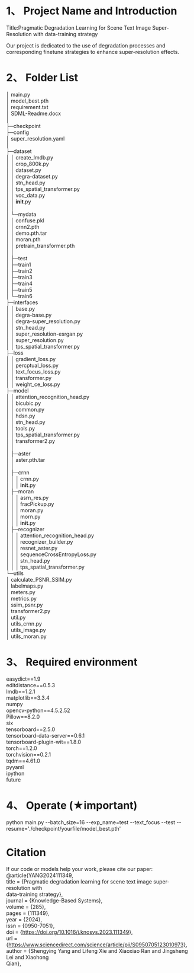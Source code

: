 # 1、 Project Name and Introduction


Title:Pragmatic Degradation Learning for Scene Text Image Super-Resolution with data-training strategy

Our project is dedicated to the use of degradation processes and corresponding finetune strategies to enhance super-resolution effects.


# 2、 Folder List

│  main.py   
│  model_best.pth  
│  requirement.txt  
│  SDML-Readme.docx  
│    
├─checkpoint  
├─config  
│      super_resolution.yaml  
│        
├─dataset  
│  │  create_lmdb.py  
│  │  crop_800k.py  
│  │  dataset.py  
│  │  degra-dataset.py  
│  │  stn_head.py  
│  │  tps_spatial_transformer.py  
│  │  voc_data.py  
│  │  __init__.py  
│  │    
│  └─mydata  
│      │  confuse.pkl  
│      │  crnn2.pth  
│      │  demo.pth.tar  
│      │  moran.pth  
│      │  pretrain_transformer.pth  
│      │    
│      ├─test  
│      ├─train1  
│      ├─train2  
│      ├─train3  
│      ├─train4    
│      ├─train5  
│      └─train6  
├─interfaces  
│  │  base.py  
│  │  degra-base.py  
│  │  degra-super_resolution.py  
│  │  stn_head.py  
│  │  super_resolution-esrgan.py  
│  │  super_resolution.py  
│  │  tps_spatial_transformer.py    
├─loss  
│  │  gradient_loss.py  
│  │  percptual_loss.py  
│  │  text_focus_loss.py  
│  │  transformer.py  
│  │  weight_ce_loss.py     
├─model  
│  │  attention_recognition_head.py  
│  │  bicubic.py  
│  │  common.py  
│  │  hdsn.py  
│  │  stn_head.py  
│  │  tools.py  
│  │  tps_spatial_transformer.py  
│  │  transformer2.py  
│  │    
│  ├─aster  
│  │      aster.pth.tar  
│  │        
│  ├─crnn  
│  │  │  crnn.py  
│  │  │  __init__.py  
│  ├─moran  
│  │  │  asrn_res.py  
│  │  │  fracPickup.py  
│  │  │  moran.py  
│  │  │  morn.py  
│  │  │  __init__.py       
│  ├─recognizer  
│  │  │  attention_recognition_head.py  
│  │  │  recognizer_builder.py  
│  │  │  resnet_aster.py  
│  │  │  sequenceCrossEntropyLoss.py  
│  │  │  stn_head.py  
│  │  │  tps_spatial_transformer.py    
└─utils  
    │  calculate_PSNR_SSIM.py  
    │  labelmaps.py  
    │  meters.py  
    │  metrics.py  
    │  ssim_psnr.py  
    │  transformer2.py  
    │  util.py  
    │  utils_crnn.py  
    │  utils_image.py  
    │  utils_moran.py  


# 3、 Required environment
easydict==1.9  
editdistance==0.5.3  
lmdb==1.2.1  
matplotlib==3.3.4  
numpy  
opencv-python==4.5.2.52  
Pillow==8.2.0  
six  
tensorboard==2.5.0  
tensorboard-data-server==0.6.1  
tensorboard-plugin-wit==1.8.0  
torch==1.2.0  
torchvision==0.2.1  
tqdm==4.61.0  
pyyaml  
ipython  
future  
# 4、 Operate (★important)
python main.py --batch_size=16 --exp_name=test --text_focus --test --resume='./checkpoint/yourfile/model_best.pth'  
# Citation
If our code or models help your work, please cite our paper:  
@article{YANG2024111349,  
title = {Pragmatic degradation learning for scene text image super-resolution with  
data-training strategy},  
journal = {Knowledge-Based Systems},  
volume = {285},  
pages = {111349},  
year = {2024},  
issn = {0950-7051},  
doi = {https://doi.org/10.1016/j.knosys.2023.111349},  
url = {https://www.sciencedirect.com/science/article/pii/S0950705123010973},  
author = {Shengying Yang and Lifeng Xie and Xiaoxiao Ran and Jingsheng Lei and Xiaohong  
Qian},
